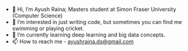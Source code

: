 - 👋 Hi, I’m Ayush Raina; Masters student at Simon Fraser University (Computer Science)
- 👀 I’m interested in just writing code, but sometimes you can find me swimming or playing cricket.
- 🌱 I’m currently learning deep learning and big data concepts. 
- 📫 How to reach me - ayushraina.ds@gmail.com


